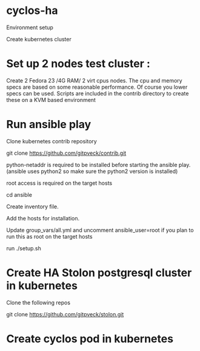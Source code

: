 # cyclos-ha

Environment setup 

Create kubernetes cluster

# Set up 2 nodes test cluster :

Create 2 Fedora 23 /4G RAM/ 2 virt cpus nodes. The cpu and memory specs are based on some reasonable performance. Of course you lower specs can be used.
Scripts are included in the contrib directory to create these on a KVM based environment 

# Run ansible play

Clone kubernetes contrib repository 

git clone https://github.com/gitpveck/contrib.git

python-netaddr is required to be installed before starting the ansible play. (ansible uses python2 so make sure the python2 version is installed)

root access is required on the target hosts

cd ansible

Create inventory file. 

Add the hosts for installation.

Update group_vars/all.yml and uncomment ansible_user=root if you plan to run this as root on the target hosts

run ./setup.sh


# Create HA Stolon postgresql cluster in kubernetes
Clone the following repos

git clone https://github.com/gitpveck/stolon.git


# Create cyclos pod in kubernetes
